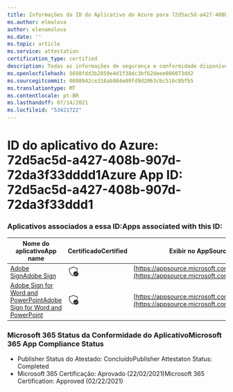 ```yaml
---
title: Informações da ID do Aplicativo do Azure para 72d5ac5d-a427-408b-907d-72da3f33dddd1
ms.author: elmalova
author: elenamalova
ms.date: ''
ms.topic: article
ms.service: attestation
certification_type: certified
description: Todas as informações de segurança e conformidade disponíveis para 72d5ac5d-a427-408b-907d-72da3f33dddd1.
ms.openlocfilehash: 5698fdd3b2859e4d1f38dc3bf62deee086073dd2
ms.sourcegitcommit: 0098942ce316ab984e09fd9d2063cbc516c8bfb5
ms.translationtype: MT
ms.contentlocale: pt-BR
ms.lasthandoff: 07/14/2021
ms.locfileid: "53421722"
---
```

# <a name="azure-app-id-72d5ac5d-a427-408b-907d-72da3f33ddd1"></a><span data-ttu-id="a1977-103">ID do aplicativo do Azure: 72d5ac5d-a427-408b-907d-72da3f33dddd1</span><span class="sxs-lookup"><span data-stu-id="a1977-103">Azure App ID: 72d5ac5d-a427-408b-907d-72da3f33ddd1</span></span>


### <a name="apps-associated-with-this-id"></a><span data-ttu-id="a1977-104">Aplicativos associados a essa ID:</span><span class="sxs-lookup"><span data-stu-id="a1977-104">Apps associated with this ID:</span></span>
| <span data-ttu-id="a1977-105">**Nome do aplicativo**</span><span class="sxs-lookup"><span data-stu-id="a1977-105">**App name**</span></span> | <span data-ttu-id="a1977-106">**Certificado**</span><span class="sxs-lookup"><span data-stu-id="a1977-106">**Certified**</span></span> | <span data-ttu-id="a1977-107">**Exibir no AppSource**</span><span class="sxs-lookup"><span data-stu-id="a1977-107">**View in AppSource**</span></span> |
|-|-|-|
| [<span data-ttu-id="a1977-108">Adobe Sign</span><span class="sxs-lookup"><span data-stu-id="a1977-108">Adobe Sign</span></span>](https://docs.microsoft.com/en-us/microsoft-365-app-certification/forward/WA104381233) | <img alt="Certified application badge" src="../media/certified-badge.png" height="25" width="25" /> | [https://appsource.microsoft.com/product/office/WA104381233](https://appsource.microsoft.com/product/office/WA104381233) |
| [<span data-ttu-id="a1977-109">Adobe Sign for Word and PowerPoint</span><span class="sxs-lookup"><span data-stu-id="a1977-109">Adobe Sign for Word and PowerPoint</span></span>](https://docs.microsoft.com/en-us/microsoft-365-app-certification/forward/WA104381155) | <img alt="Certified application badge" src="../media/certified-badge.png" height="25" width="25" /> | [https://appsource.microsoft.com/product/office/WA104381155](https://appsource.microsoft.com/product/office/WA104381155) |

### <a name="microsoft-365-app-compliance-status"></a><span data-ttu-id="a1977-110">Microsoft 365 Status da Conformidade do Aplicativo</span><span class="sxs-lookup"><span data-stu-id="a1977-110">Microsoft 365 App Compliance Status</span></span>
- <span data-ttu-id="a1977-111">Publisher Status do Atestado: Concluído</span><span class="sxs-lookup"><span data-stu-id="a1977-111">Publisher Attestaton Status: Completed</span></span>
- <span data-ttu-id="a1977-112">Microsoft 365 Certificação: Aprovado (22/02/2021)</span><span class="sxs-lookup"><span data-stu-id="a1977-112">Microsoft 365 Certification: Approved (02/22/2021)</span></span>

